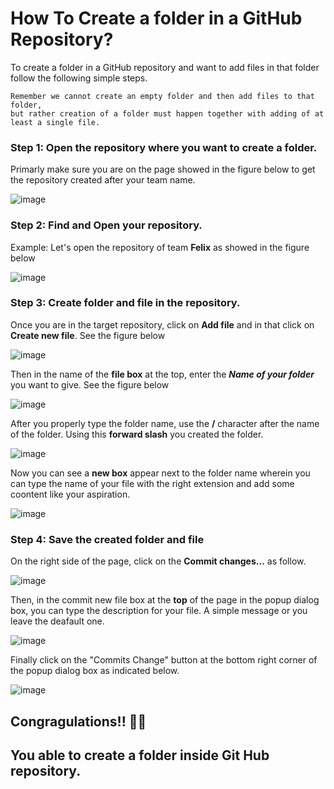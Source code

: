 # How To Create a folder in a GitHub Repository?

To create a folder in a GitHub repository and want to add files in that folder follow the following simple steps.

    Remember we cannot create an empty folder and then add files to that folder, 
    but rather creation of a folder must happen together with adding of at least a single file.

 ### Step 1: Open the repository where you want to create a folder. 

 Primarly make sure you are on the page showed in the figure below to get the repository created after your team name.

![image](https://github.com/SWEG-2015EC-Batch/.github/assets/73167960/ea134c64-7543-4c3b-924b-069b8bd36440)

 ### Step 2: Find and Open your repository.

 Example: Let's open the repository of team **Felix** as showed in the figure below

 ![image](https://github.com/SWEG-2015EC-Batch/.github/assets/73167960/61b16a4b-564c-43e9-9a5e-f5c48f95c590)

 
  ### Step 3: Create folder and file in the repository.
  
  Once you are in the target repository, click on **Add file** and in that click on **Create new file**. See the figure below

  ![image](https://github.com/SWEG-2015EC-Batch/.github/assets/73167960/221490e1-0c8f-4a7e-8b00-a5636fc9f25a)

Then in the name of the **file box** at the top, enter the _**Name of your folder**_ you want to give. See the figure below

![image](https://github.com/SWEG-2015EC-Batch/.github/assets/73167960/bb3d0b38-e854-4829-8956-a66309117e85)

After you properly type the folder name, use the **/** character after the name of the folder. Using this **forward slash** you created the folder.

![image](https://github.com/SWEG-2015EC-Batch/.github/assets/73167960/85830249-ca45-4670-af6f-85d82a062d08)

Now you can see a **new box** appear next to the folder name wherein you can type the name of your file with the right extension and add some coontent like your aspiration.

![image](https://github.com/SWEG-2015EC-Batch/.github/assets/73167960/9b01bb42-2adc-470d-b2be-2af02993df36)

  ### Step 4: Save the created folder and file

  On the right side of the page, click on the **Commit changes...** as follow.

  ![image](https://github.com/SWEG-2015EC-Batch/.github/assets/73167960/7fed6f40-6635-48d6-9ea4-13a0ad0d811f)

  Then, in the commit new file box at the **top** of the page in the popup dialog box, you can type the description for your file. A simple message or you leave the deafault one.

  ![image](https://github.com/SWEG-2015EC-Batch/.github/assets/73167960/966f3bd1-b1df-4879-b53a-51f368b491a2)

Finally click on the "Commits Change" button at the bottom right corner of the popup dialog box as indicated below.

![image](https://github.com/SWEG-2015EC-Batch/.github/assets/73167960/9277a633-1732-4944-884f-f232b25c1326)


## Congragulations!! 🥇🥇 
## You able to create a folder inside Git Hub repository. 

